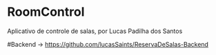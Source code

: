 # RoomControl
Aplicativo de controle de salas, por Lucas Padilha dos Santos



#Backend
    ->  https://github.com/lucasSaints/ReservaDeSalas-Backend
